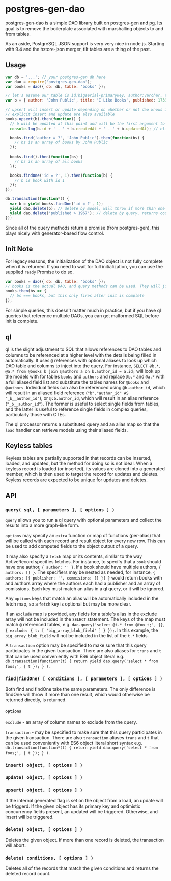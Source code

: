 # postgres-gen-dao

postgres-gen-dao is a simple DAO library built on postgres-gen and pg. Its goal is to remove the boilerplate associated with marshalling objects to and from tables.

As an aside, PostgreSQL JSON support is very very nice in node.js. Starting with 9.4 and the hstore-json merger, tilt tables are a thing of the past.

## Usage

```javascript
var db = '...'; // your postgres-gen db here
var dao = require('postgres-gen-dao');
var books = dao({ db: db, table: 'books' });

// let's assume our table is id:bigserial-primarykey, author:varchar, title:varchar, published:integer, details:json, created_at:timestamptz-current_timestamp(3), updated_at:timestamptz-current_timestamp(3)
var b = { author: 'John Public', title: 'I Like Books', published: 1733, details: { binding: 'leather', color: 'red' } };

// upsert will insert or update depending on whether or not dao knows it loaded the record or all of the elidable fields are present
// explicit insert and update are also available
books.upsert(b).then(function() {
  // b will be updated at this point and will be the first argument to this callback
  console.log(b.id + ' - ' + b.createdAt + ' - ' + b.updatedAt); // elidable values are loaded back from the inserted record

  books.find('author = ?', 'John Public').then(function(bs) {
    // bs is an array of books by John Public
  });
  
  books.find().then(function(bs) {
    // bs is an array of all books
  });

  books.findOne('id = ?', 1).then(function(b) {
    // b is book with id 1
  });
});

db.transaction(function*() {
  var b = yield books.findOne('id = ?', 1);
  yield dao.delete(b); // delete by model, will throw if more than one row is affected
  yield dao.delete('published > 1967'); // delete by query, returns count
});
```

Since all of the query methods return a promise (from postgres-gen), this plays nicely with generator-based flow control.

## Init Note

For legacy reasons, the initialization of the DAO object is not fully complete when it is returned. If you need to wait for full initialization, you can use the supplied `ready` Promise to do so.

```js
var books = dao({ db: db, table: 'books' });
// books is the actual DAO, and query methods can be used. They will just not be started until init is complete.
books.then(bs => {
  // bs === books, but this only fires after init is complete
});
```

For simple queries, this doesn't matter much in practice, but if you have ql queries that reference multiple DAOs, you can get malformed SQL before init is complete.

## ql

ql is the slight adjustment to SQL that allows references to DAO tables and columns to be referenced at a higher level with the details being filled in automatically. It uses `@` references with optional aliases to look up which DAO table and columns to inject into the query. For instance, `SELECT @b.*, @a.* from @books b join @authors a on b.author_id = a.id;` will look up the models with for tables `books` and `authors` and replace `@b.*` and `@a.*` with a full aliased field list and substitute the tables names for `@books` and `@authors`. Individual fields can also be referenced using `@b.author_id`, which will result in an aliased field reference (`"b"."author_id" AS "_b__author_id"`), or `@:b.author_id`, which will result in an alias reference (`"_b__author_id"`). The former is useful to select single fields from tables, and the latter is useful to reference single fields in complex queries, particularly those with CTEs.

The ql processor returns a substituted query and an alias map so that the `load` handler can retrieve models using their aliased fields.

## Keyless tables

Keyless tables are partially supported in that records can be inserted, loaded, and updated, but the method for doing so is not ideal. When a keyless record is loaded (or inserted), its values are cloned into a generated member, which is then used to target the record for updates and deletes. Keyless records are expected to be unique for updates and deletes.

## API

### `query( sql, [ parameters ], [ options ] )`

`query` allows you to run a ql query with optional parameters and collect the results into a more graph-like form.

`options` may specify an `extra` function or map of functions (per-alias) that will be called with each record and result object for every new row. This can be used to add computed fields to the object output of a query.

It may also specify a `fetch` map or its contents, similar to the way ActiveRecord specifies fetches. For instance, to specify that a `book` should have one author, `{ author: '' }`. If a book should have multiple authors, `{ authors: [] }`. The specifiers may be nested as needed, for instance, `{ authors: [{ publisher: '', commisions: [] }] }` would return books with and authors array where the authors each had a publisher and an array of comissions. Each key must match an alias in a ql query, or it will be ignored.

Any `options` keys that match an alias will be automatically included in the fetch map, so a `fetch` key is optional but may be more clear.

If an `exclude` map is provided, any fields for a table's alias in the exclude array will not be included in the `SELECT` statement. The keys of the map must match `@` referenced tables, e.g. `dao.query('select @t.* from @foo t;', {}, { exclude: { t: [ 'big_array_blob_field' ] } });`. In this example, the `big_array_blob_field` will not be included in the list of the `t.*` fields.

A `transaction` option may be specified to make sure that this query participates in the given transaction. There are also aliases for `trans` and `t` that can be used conveniently with ES6 object literal e.g. `db.transaction(function*(t) { return yield dao.query('select * from foos;', { t }); } )`.

### `find|findOne( [ conditions ], [ parameters ], [ options ] )`

Both find and findOne take the same parameters. The only difference is findOne will throw if more than one result, which would otherwise be returned directly, is returned.

#### `options`

`exclude` - an array of column names to exclude from the query.

`transaction` - may be specified to make sure that this query participates in the given transaction. There are also `transaction` aliases `trans` and `t` that can be used conveniently with ES6 object literal short syntax e.g. `db.transaction(function*(t) { return yield dao.query('select * from foos;', { t }); } )`.

### `insert( object, [ options ] )`

### `update( object, [ options ] )`

### `upsert( object, [ options ] )`

If the internal generated flag is set on the object from a load, an update will be triggerd. If the given object has its primary key and optimistic concurrency fields present, an updated will be triggered. Otherwise, and insert will be triggered.

### `delete( object, [ options ] )`

Deletes the given object. If more than one record is deleted, the transaction will abort.

### `delete( conditions, [ options ] )`

Deletes all of the records that match the given conditions and returns the deleted record count.
